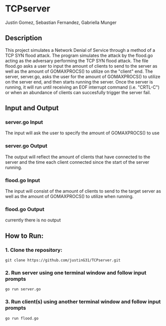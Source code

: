 # TCPserver
Justin Gomez, Sebastian Fernandez, Gabriella Munger

Description
----
This project simulates a Network Denial of Service through a method of a TCP SYN flood attack. The program simulates the attack by the flood.go acting as the adversary performing the TCP SYN flood attack. The file flood.go asks a user to input the amount of clients to send to the server as well as the amount of GOMAXPROCS() to utilize on the "client" end. The server, server.go, asks the user for the amount of GOMAXPROCS() to utilize on the server end, and then starts running the server. Once the server is running, it will run until receiving an EOF interrupt command (i.e. "CRTL-C") or when an abundance of clients can succesfully trigger the server fail.


Input and Output
----
### server.go Input
The input will ask the user to specify the amount of GOMAXPROCS() to use

### server.go Output
The output will reflect the amount of clients that have connected to the server and the time each client connected since the start of the server running.

### flood.go Input
The input will consist of the amount of clients to send to the target server as well as the amount of GOMAXPROCS() to utilize when running.

### flood.go Output
currently there is no output

How to Run:
----

### 1. Clone the repository:
`git clone https://github.com/justinG31/TCPserver.git`

### 2. Run server using one terminal window and follow input prompts
`go run server.go`

### 3. Run client(s) using another terminal window and follow input prompts
`go run flood.go`



